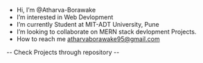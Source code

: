 - Hi, I’m @Atharva-Borawake
- I’m interested in Web Devlopment
- I’m currently Student at MIT-ADT University, Pune
- I’m looking to collaborate on MERN stack  devlopment Projects.
- How to reach me atharvaborawake95@gmail.com

--  Check Projects through repository --

<!---
Atharva-Borawake/Atharva-Borawake is a ✨ special ✨ repository because its `README.md` (this file) appears on your GitHub profile.
You can click the Preview link to take a look at your changes.
--->

